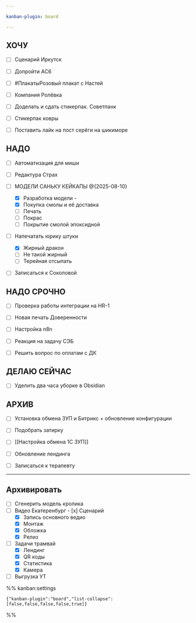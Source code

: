 ```yaml
---

kanban-plugin: board

---
```


## ХОЧУ

- [ ] Сценарий Иркутск
- [ ] Допройти AC6
- [ ] #ПлакатыРозовый плакат с Настей
- [ ] Компания Ролёвка
- [ ] Доделать и сдать стикерпак. Советпанк
- [ ] Стикерпак ковры
- [ ] Поставить лайк на пост серёги на шикиморе


## НАДО

- [ ] Автоматизация для миши
- [ ] Редактура Страх
- [ ] МОДЕЛИ САНЬКУ КЕЙКАПЫ @{2025-08-10} 
	- [x] Разработка модели -
	- [x] Покупка смолы и её доставка
	- [ ] Печать 
	- [ ] Покрас 
	- [ ] Покрытие смолой эпоксидной
- [ ] Напечатать юрику штуки
	- [x] Жирный дракон
	- [ ] Не такой жирный 
	- [ ] Терейная отсыпать
- [ ] Записаться к Соколовой


## НАДО СРОЧНО

- [ ] Проверка работы интеграции на HR-1
- [ ] Новая печать Доверенности
- [ ] Настройка n8n
- [ ] Реакция на задачу СЭБ
- [ ] Решить вопрос по оплатам с ДК


## ДЕЛАЮ СЕЙЧАС

- [ ] Уделить два часа уборке в Obsidian


## АРХИВ

- [ ] Установка обмена ЗУП и Битрикс + обновление конфигурации
- [ ] Подобрать затирку
- [ ] [[Настройка обмена 1С ЗУП]]
- [ ] Обновление лендинга
- [ ] Записаться к терапевту


***

## Архивировать

- [ ] Сгенерить модель кролика
- [ ] Видео Екатеренбург
	  - [x] Сценарий
	- [x] Запись основного ведио
	- [x] Монтаж
	- [x] Обложка
	- [x] Релиз
- [ ] Задачи трамвай
	- [x] Лендинг
	- [x] QR коды
	- [x] Статистика
	- [x] Камера
- [ ] Выгрузка УТ

%% kanban:settings
```
{"kanban-plugin":"board","list-collapse":[false,false,false,false,true]}
```
%%